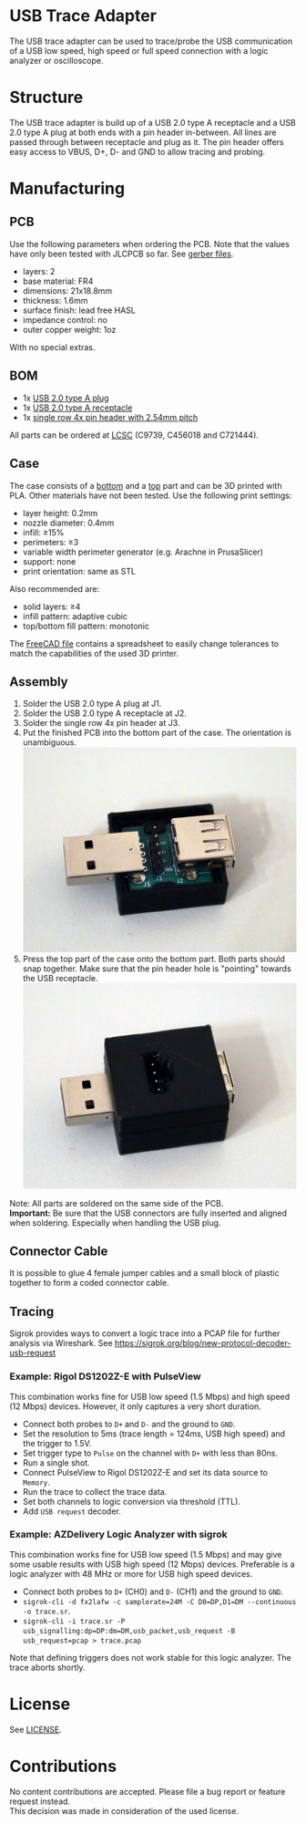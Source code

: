 # USB Trace Adapter

The USB trace adapter can be used to trace/probe the USB communication of a
USB low speed, high speed or full speed connection with a logic analyzer
or oscilloscope.

# Structure

The USB trace adapter is build up of a USB 2.0 type A receptacle and
a USB 2.0 type A plug at both ends with a pin header in-between.
All lines are passed through between receptacle and plug as it.
The pin header offers easy access to VBUS, D+, D- and GND to allow
tracing and probing.

# Manufacturing

## PCB

Use the following parameters when ordering the PCB. Note that the values
have only been tested with JLCPCB so far. See [gerber files](hw/gerber).
- layers: 2
- base material: FR4
- dimensions: 21x18.8mm
- thickness: 1.6mm
- surface finish: lead free HASL
- impedance control: no
- outer copper weight: 1oz

With no special extras.

## BOM

- 1x [USB 2.0 type A plug](https://datasheet.lcsc.com/szlcsc/1811131825_Jing-Extension-of-the-Electronic-Co-C9739_C9739.pdf)
- 1x [USB 2.0 type A receptacle](https://datasheet.lcsc.com/lcsc/1912111437_SHOU-HAN-AF-90--WJDG_C456018.pdf)
- 1x [single row 4x pin header with 2.54mm pitch](https://datasheet.lcsc.com/lcsc/2008301604_Wcon-1125-1104G0S118C005_C721444.pdf)

All parts can be ordered at [LCSC](https://www.lcsc.com) (C9739, C456018 and C721444).

## Case

The case consists of a [bottom](print/case-Bottom.stl) and a
[top](print/case-Top.stl) part and can be 3D printed with PLA.
Other materials have not been tested.
Use the following print settings:
- layer height: 0.2mm
- nozzle diameter: 0.4mm
- infill: ≥15%
- perimeters: ≥3
- variable width perimeter generator (e.g. Arachne in PrusaSlicer)
- support: none
- print orientation: same as STL

Also recommended are:
- solid layers: ≥4
- infill pattern: adaptive cubic
- top/bottom fill pattern: monotonic

The [FreeCAD file](print/case.FCStd) contains a spreadsheet to easily change
tolerances to match the capabilities of the used 3D printer.

## Assembly

1. Solder the USB 2.0 type A plug at J1.
2. Solder the USB 2.0 type A receptacle at J2.
3. Solder the single row 4x pin header at J3.
4. Put the finished PCB into the bottom part of the case.
   The orientation is unambiguous.
   ![Step 4 image](doc/step4.jpg)
5. Press the top part of the case onto the bottom part. Both parts should
   snap together. Make sure that the pin header hole is "pointing" towards the
   USB receptacle.
   ![Step 5 image](doc/step5.jpg)

Note: All parts are soldered on the same side of the PCB.  
**Important:** Be sure that the USB connectors are fully inserted and
aligned when soldering. Especially when handling the USB plug.

## Connector Cable

It is possible to glue 4 female jumper cables and a small block of plastic
together to form a coded connector cable.

## Tracing

Sigrok provides ways to convert a logic trace into a PCAP file for further
analysis via Wireshark. See https://sigrok.org/blog/new-protocol-decoder-usb-request

### Example: Rigol DS1202Z-E with PulseView

This combination works fine for USB low speed (1.5 Mbps) and high speed (12 Mbps)
devices. However, it only captures a very short duration.

- Connect both probes to `D+` and `D-` and the ground to `GND`.
- Set the resolution to 5ms (trace length = 124ms, USB high speed) and the trigger to 1.5V.
- Set trigger type to `Pulse` on the channel with `D+` with less than 80ns.
- Run a single shot.
- Connect PulseView to Rigol DS1202Z-E and set its data source to `Memory`.
- Run the trace to collect the trace data.
- Set both channels to logic conversion via threshold (TTL).
- Add `USB request` decoder.

### Example: AZDelivery Logic Analyzer with sigrok

This combination works fine for USB low speed (1.5 Mbps) and may give some usable
results with USB high speed (12 Mbps) devices. Preferable is a logic analyzer with
48 MHz or more for USB high speed devices.

- Connect both probes to `D+` (CH0) and `D-` (CH1) and the ground to `GND`.
- `sigrok-cli -d fx2lafw -c samplerate=24M -C D0=DP,D1=DM --continuous -o trace.sr`.
- `sigrok-cli -i trace.sr -P usb_signalling:dp=DP:dm=DM,usb_packet,usb_request -B usb_request=pcap > trace.pcap`

Note that defining triggers does not work stable for this logic analyzer. The trace aborts shortly.

# License

See [LICENSE](LICENSE).  

# Contributions

No content contributions are accepted. Please file a bug report or feature request instead.  
This decision was made in consideration of the used license.
